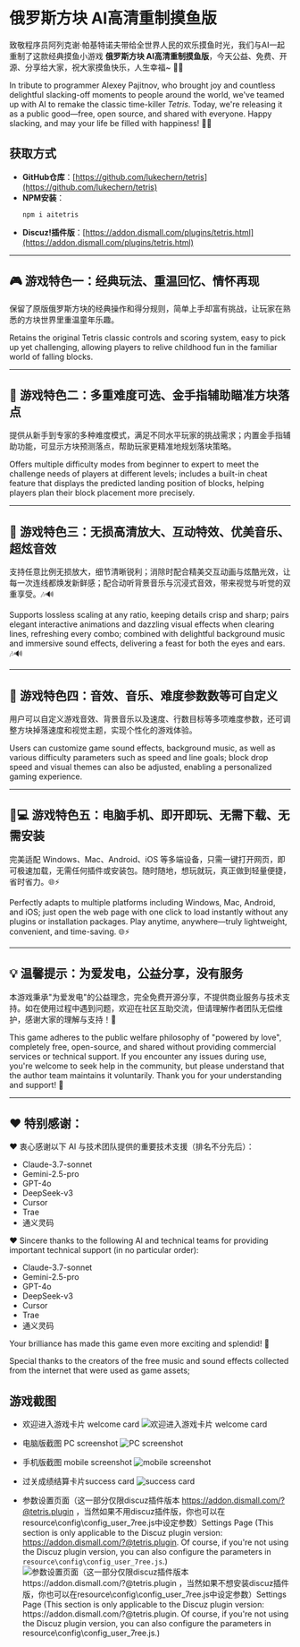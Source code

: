 # 俄罗斯方块 AI高清重制摸鱼版

致敬程序员阿列克谢·帕基特诺夫带给全世界人民的欢乐摸鱼时光，我们与AI一起重制了这款经典摸鱼小游戏 **俄罗斯方块 AI高清重制摸鱼版**，今天公益、免费、开源、分享给大家，祝大家摸鱼快乐，人生幸福~ 🎉🧸

In tribute to programmer Alexey Pajitnov, who brought joy and countless delightful slacking-off moments to people around the world, we've teamed up with AI to remake the classic time-killer *Tetris*. Today, we're releasing it as a public good—free, open source, and shared with everyone. Happy slacking, and may your life be filled with happiness! 🎉🧸

## 获取方式

- **GitHub仓库**：[https://github.com/lukechern/tetris](https://github.com/lukechern/tetris)
- **NPM安装**：
  ```
  npm i aitetris
  ```
- **Discuz!插件版**：[https://addon.dismall.com/plugins/tetris.html](https://addon.dismall.com/plugins/tetris.html)

---

## 🎮 游戏特色一：经典玩法、重温回忆、情怀再现  

保留了原版俄罗斯方块的经典操作和得分规则，简单上手却富有挑战，让玩家在熟悉的方块世界里重温童年乐趣。  

Retains the original Tetris classic controls and scoring system, easy to pick up yet challenging, allowing players to relive childhood fun in the familiar world of falling blocks.  

---

## 💪 游戏特色二：多重难度可选、金手指辅助瞄准方块落点  

提供从新手到专家的多种难度模式，满足不同水平玩家的挑战需求；内置金手指辅助功能，可显示方块预测落点，帮助玩家更精准地规划落块策略。  

Offers multiple difficulty modes from beginner to expert to meet the challenge needs of players at different levels; includes a built-in cheat feature that displays the predicted landing position of blocks, helping players plan their block placement more precisely.  

---

## 🌟 游戏特色三：无损高清放大、互动特效、优美音乐、超炫音效  

支持任意比例无损放大，细节清晰锐利；消除时配合精美交互动画与炫酷光效，让每一次连线都焕发新鲜感；配合动听背景音乐与沉浸式音效，带来视觉与听觉的双重享受。🎶🔊  

Supports lossless scaling at any ratio, keeping details crisp and sharp; pairs elegant interactive animations and dazzling visual effects when clearing lines, refreshing every combo; combined with delightful background music and immersive sound effects, delivering a feast for both the eyes and ears. 🎶🔊  

---

## 🎨 游戏特色四：音效、音乐、难度参数数等可自定义  

用户可以自定义游戏音效、背景音乐以及速度、行数目标等多项难度参数，还可调整方块掉落速度和视觉主题，实现个性化的游戏体验。  

Users can customize game sound effects, background music, as well as various difficulty parameters such as speed and line goals; block drop speed and visual themes can also be adjusted, enabling a personalized gaming experience.  

---

## 📱💻 游戏特色五：电脑手机、即开即玩、无需下载、无需安装  

完美适配 Windows、Mac、Android、iOS 等多端设备，只需一键打开网页，即可极速加载，无需任何插件或安装包。随时随地，想玩就玩，真正做到轻量便捷，省时省力。🌐⚡  

Perfectly adapts to multiple platforms including Windows, Mac, Android, and iOS; just open the web page with one click to load instantly without any plugins or installation packages. Play anytime, anywhere—truly lightweight, convenient, and time-saving. 🌐⚡  

---

## 💡 温馨提示：为爱发电，公益分享，没有服务  

本游戏秉承"为爱发电"的公益理念，完全免费开源分享，不提供商业服务与技术支持。如在使用过程中遇到问题，欢迎在社区互助交流，但请理解作者团队无偿维护，感谢大家的理解与支持！🙏  

This game adheres to the public welfare philosophy of "powered by love", completely free, open-source, and shared without providing commercial services or technical support. If you encounter any issues during use, you're welcome to seek help in the community, but please understand that the author team maintains it voluntarily. Thank you for your understanding and support! 🙏  

---

## ❤️ 特别感谢：  

❤️ 衷心感谢以下 AI 与技术团队提供的重要技术支援（排名不分先后）：  

- Claude-3.7-sonnet  
- Gemini-2.5-pro  
- GPT-4o  
- DeepSeek-v3  
- Cursor  
- Trae  
- 通义灵码  

❤️ Sincere thanks to the following AI and technical teams for providing important technical support (in no particular order):  

- Claude-3.7-sonnet  
- Gemini-2.5-pro  
- GPT-4o  
- DeepSeek-v3  
- Cursor  
- Trae  
- 通义灵码  

Your brilliance has made this game even more exciting and splendid! 🚀  

Special thanks to the creators of the free music and sound effects collected from the internet that were used as game assets;  

## 游戏截图

- 欢迎进入游戏卡片 welcome card 
![欢迎进入游戏卡片 welcome card](demo/tetris_7ree_demo_02.jpg)

- 电脑版截图 PC screenshot
![PC screenshot](demo/tetris_7ree_demo_01.jpg)

- 手机版截图 mobile screenshot
![mobile screenshot](demo/tetris_7ree_demo_03.jpg)

- 过关成绩结算卡片success card
![success card](demo/tetris_7ree_demo_04.jpg)

- 参数设置页面（这一部分仅限discuz插件版本 https://addon.dismall.com/?@tetris.plugin ，当然如果不用discuz插件版，你也可以在resource\config\config_user_7ree.js中设定参数）Settings Page (This section is only applicable to the Discuz plugin version: https://addon.dismall.com/?@tetris.plugin. Of course, if you're not using the Discuz plugin version, you can also configure the parameters in `resource\config\config_user_7ree.js`.) 
![参数设置页面（这一部分仅限discuz插件版本 https://addon.dismall.com/?@tetris.plugin ，当然如果不想安装discuz插件版，你也可以在resource\config\config_user_7ree.js中设定参数）Settings Page (This section is only applicable to the Discuz plugin version: https://addon.dismall.com/?@tetris.plugin. Of course, if you're not using the Discuz plugin version, you can also configure the parameters in `resource\config\config_user_7ree.js`.)](demo/tetris_7ree_demo_05.jpg)

